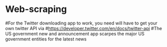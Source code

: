 # Web-scraping
#For the Twitter downloading app to work, you need will have to get your own twitter API via
#https://developer.twitter.com/en/docs/twitter-api
#The US government new and announcement app scarpes the major US government entities for the latest news
